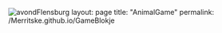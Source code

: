 ![avondFlensburg](https://user-images.githubusercontent.com/93704845/152506879-f66adabb-57c8-465a-834d-68f6d325e99a.JPG)
layout: page
title: "AnimalGame"
permalink: /Merritske.github.io/GameBlokje
